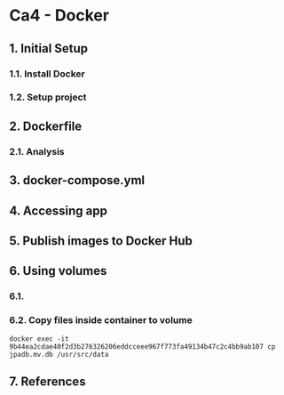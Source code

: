 # Ca4 - Docker

## 1. Initial Setup


### 1.1. Install Docker


### 1.2. Setup project


## 2. Dockerfile


### 2.1. Analysis


## 3. docker-compose.yml


## 4. Accessing app 


## 5. Publish images to Docker Hub


## 6. Using volumes

### 6.1.

### 6.2. Copy files inside container to volume

```
docker exec -it 9b44ea2cdae40f2d3b276326206eddcceee967f773fa49134b47c2c4bb9ab107 cp jpadb.mv.db /usr/src/data
```


## 7. References
